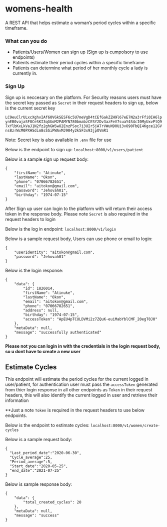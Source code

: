 # womens-health

A REST API that helps estimate a woman’s period cycles within a specific timeframe.

### What can you do
* Patients/Users/Women can sign up (Sign up is cumpolsory to use endpoints)
* Patients estimate their period cycles within a specific timeframe
* Patients can determine what period of her monthly cycle a lady is currently in.

### Sign Up
Sign up is neccesary on the platform.
For Security reasons users must have the secret key passed as `Secret` in their request headers to sign up, below is the current secret key

`LC9euClrULxcXghvIAf60VGkSESF6c5U7meVgD4tCEfGakZZH9l67eE7N2a3rFfi0IA6lpynEB0vajaSF8CeSKI3qGUoM2PAMYN780bmabzCESY2Dv3azFeV7suaY4S4cI0MyUxvPtQ97xYlbKxLkVaJ1N2fz2ghGWSwO2EnzPSoc7i3UIr5jATrVWuN90Ui3vO90FbQI4Kgce12GVns8zrWcM0PXHSdim8sSSiPWAvMJ904y2k5F3x93jpOVmR1`

Note: Secret key is also available in `.env` file for use

Below is the endpoint to sign up:
`localhost:8000/v1/users/patient`

Below is a sample sign up request body:
```
{
    "firstName": "Atinuke",
    "lastName": "Okon",
    "phone": "07066782651",
    "email": "aitokon@gmail.com",
    "password": "Jehovah01",
    "birthday": "1974-07-15"
}
```
After Sign up user can login to the platform with will return their access token in the response body. Please note `Secret` is also required in the request headers to login

Below is the log in endpoint:
`localhost:8000/v1/login`

Below is a sample request body, Users can use phone or email to login:
```
{
    "userIdentity": "aitokon@gmail.com",
    "password": "Jehovah01"
}
```

Below is the login response:
```
{
    "data": {
        "id": 1826014,
        "firstName": "Atinuke",
        "lastName": "Okon",
        "email": "aitokon@gmail.com",
        "phone": "07066782651",
        "address": null,
        "birthday": "1974-07-15",
        "accessToken": "ApEU4pTCULDVMi2z7ZQuK-euiMabYblCMF_20egT0J0"
    },
    "metaData": null,
    "message": "successfully authenticated"
}
```
**Please not you can login in with the credentials in the login request body, so u dont have to create a new user**

## Estimate Cycles

This endpoint will estimate the period cycles for the current logged in user/patient, for authentication user must pass the `accessToken` generated from thier login response in all other endpoints as `Token` in their request headers, this will also identify the current logged in user and retrieve their information

**Just a note `Token` is required in the request headers to use below endpoints.

Below is the endpoint to estimate cycles: `localhost:8000/v1/women/create-cycles`

Below is a sample request body:
```
{
  "Last_period_date":"2020-06-30",
  "Cycle_average":25,
  "Period_average":5,
  "Start_date":"2020-05-25",
  "end_date":"2021-07-25"
}
```

Below is sample response body:
```
{
    "data": {
        "total_created_cycles": 20
    },
    "metaData": null,
    "message": "success"
}
```